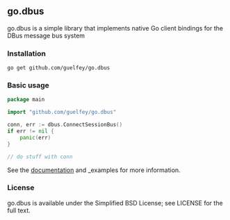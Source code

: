 go.dbus
-------

go.dbus is a simple library that implements native Go client bindings for the
DBus message bus system

### Installation

```
go get github.com/guelfey/go.dbus
```

### Basic usage

```go
package main

import "github.com/guelfey/go.dbus"

conn, err := dbus.ConnectSessionBus()
if err != nil {
	panic(err)
}

// do stuff with conn
```

See the [documentation](godoc.org/github.com/guelfey/go.dbus) and _examples for
more information.

### License

go.dbus is available under the Simplified BSD License; see LICENSE for the full
text.
